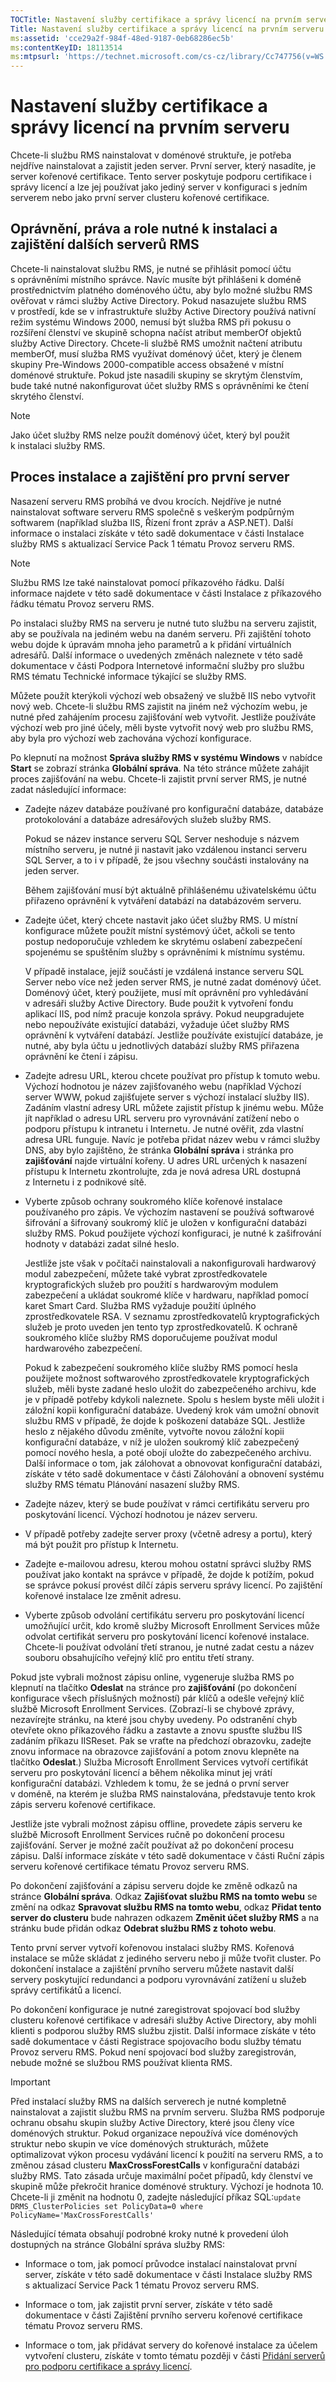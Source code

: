 ```yaml
---
TOCTitle: Nastavení služby certifikace a správy licencí na prvním serveru
Title: Nastavení služby certifikace a správy licencí na prvním serveru
ms:assetid: 'cce29a2f-984f-48ed-9187-0eb68286ec5b'
ms:contentKeyID: 18113514
ms:mtpsurl: 'https://technet.microsoft.com/cs-cz/library/Cc747756(v=WS.10)'
---
```


Nastavení služby certifikace a správy licencí na prvním serveru
===============================================================

Chcete-li službu RMS nainstalovat v doménové struktuře, je potřeba nejdříve nainstalovat a zajistit jeden server. První server, který nasadíte, je server kořenové certifikace. Tento server poskytuje podporu certifikace i správy licencí a lze jej používat jako jediný server v konfiguraci s jedním serverem nebo jako první server clusteru kořenové certifikace.

Oprávnění, práva a role nutné k instalaci a zajištění dalších serverů RMS
-------------------------------------------------------------------------

Chcete-li nainstalovat službu RMS, je nutné se přihlásit pomocí účtu s oprávněními místního správce. Navíc musíte být přihlášeni k doméně prostřednictvím platného doménového účtu, aby bylo možné službu RMS ověřovat v rámci služby Active Directory. Pokud nasazujete službu RMS v prostředí, kde se v infrastruktuře služby Active Directory používá nativní režim systému Windows 2000, nemusí být služba RMS při pokusu o rozšíření členství ve skupině schopna načíst atribut memberOf objektů služby Active Directory. Chcete-li službě RMS umožnit načtení atributu memberOf, musí služba RMS využívat doménový účet, který je členem skupiny Pre-Windows 2000-compatible access obsažené v místní doménové struktuře. Pokud jste nasadili skupiny se skrytým členstvím, bude také nutné nakonfigurovat účet služby RMS s oprávněními ke čtení skrytého členství.

> [!NOTE]
> Jako účet služby RMS nelze použít doménový účet, který byl použit k instalaci služby RMS. 

Proces instalace a zajištění pro první server
---------------------------------------------

Nasazení serveru RMS probíhá ve dvou krocích. Nejdříve je nutné nainstalovat software serveru RMS společně s veškerým podpůrným softwarem (například služba IIS, Řízení front zpráv a ASP.NET). Další informace o instalaci získáte v této sadě dokumentace v části Instalace služby RMS s aktualizací Service Pack 1 tématu Provoz serveru RMS.

> [!NOTE]
> Službu RMS lze také nainstalovat pomocí příkazového řádku. Další informace najdete v této sadě dokumentace v části Instalace z příkazového řádku tématu Provoz serveru RMS. 

Po instalaci služby RMS na serveru je nutné tuto službu na serveru zajistit, aby se používala na jediném webu na daném serveru. Při zajištění tohoto webu dojde k úpravám mnoha jeho parametrů a k přidání virtuálních adresářů. Další informace o uvedených změnách naleznete v této sadě dokumentace v části Podpora Internetové informační služby pro službu RMS tématu Technické informace týkající se služby RMS.

Můžete použít kterýkoli výchozí web obsažený ve službě IIS nebo vytvořit nový web. Chcete-li službu RMS zajistit na jiném než výchozím webu, je nutné před zahájením procesu zajišťování web vytvořit. Jestliže používáte výchozí web pro jiné účely, měli byste vytvořit nový web pro službu RMS, aby byla pro výchozí web zachována výchozí konfigurace.

Po klepnutí na možnost **Správa služby RMS v systému Windows** v nabídce **Start** se zobrazí stránka **Globální správa**. Na této stránce můžete zahájit proces zajišťování na webu. Chcete-li zajistit první server RMS, je nutné zadat následující informace:

-   Zadejte název databáze používané pro konfigurační databáze, databáze protokolování a databáze adresářových služeb služby RMS.

    Pokud se název instance serveru SQL Server neshoduje s názvem místního serveru, je nutné ji nastavit jako vzdálenou instanci serveru SQL Server, a to i v případě, že jsou všechny součásti instalovány na jeden server.

    Během zajišťování musí být aktuálně přihlášenému uživatelskému účtu přiřazeno oprávnění k vytváření databází na databázovém serveru.
-   Zadejte účet, který chcete nastavit jako účet služby RMS. U místní konfigurace můžete použít místní systémový účet, ačkoli se tento postup nedoporučuje vzhledem ke skrytému oslabení zabezpečení spojenému se spuštěním služby s oprávněními k místnímu systému.

    V případě instalace, jejíž součástí je vzdálená instance serveru SQL Server nebo více než jeden server RMS, je nutné zadat doménový účet. Doménový účet, který použijete, musí mít oprávnění pro vyhledávání v adresáři služby Active Directory. Bude použit k vytvoření fondu aplikací IIS, pod nímž pracuje konzola správy. Pokud neupgradujete nebo nepoužíváte existující databázi, vyžaduje účet služby RMS oprávnění k vytváření databází. Jestliže používáte existující databáze, je nutné, aby byla účtu u jednotlivých databází služby RMS přiřazena oprávnění ke čtení i zápisu.

-   Zadejte adresu URL, kterou chcete používat pro přístup k tomuto webu. Výchozí hodnotou je název zajišťovaného webu (například Výchozí server WWW, pokud zajišťujete server s výchozí instalací služby IIS). Zadáním vlastní adresy URL můžete zajistit přístup k jinému webu. Může jít například o adresu URL serveru pro vyrovnávání zatížení nebo o podporu přístupu k intranetu i Internetu. Je nutné ověřit, zda vlastní adresa URL funguje. Navíc je potřeba přidat název webu v rámci služby DNS, aby bylo zajištěno, že stránka **Globální správa** i stránka pro **zajišťování** najde virtuální kořeny. U adres URL určených k nasazení přístupu k Internetu zkontrolujte, zda je nová adresa URL dostupná z Internetu i z podnikové sítě.

-   Vyberte způsob ochrany soukromého klíče kořenové instalace používaného pro zápis. Ve výchozím nastavení se používá softwarové šifrování a šifrovaný soukromý klíč je uložen v konfigurační databázi služby RMS. Pokud použijete výchozí konfiguraci, je nutné k zašifrování hodnoty v databázi zadat silné heslo.

    Jestliže jste však v počítači nainstalovali a nakonfigurovali hardwarový modul zabezpečení, můžete také vybrat zprostředkovatele kryptografických služeb pro použití s hardwarovým modulem zabezpečení a ukládat soukromé klíče v hardwaru, například pomocí karet Smart Card. Služba RMS vyžaduje použití úplného zprostředkovatele RSA. V seznamu zprostředkovatelů kryptografických služeb je proto uveden jen tento typ zprostředkovatelů. K ochraně soukromého klíče služby RMS doporučujeme používat modul hardwarového zabezpečení.

    Pokud k zabezpečení soukromého klíče služby RMS pomocí hesla použijete možnost softwarového zprostředkovatele kryptografických služeb, měli byste zadané heslo uložit do zabezpečeného archivu, kde je v případě potřeby kdykoli naleznete. Spolu s heslem byste měli uložit i záložní kopii konfigurační databáze. Uvedený krok vám umožní obnovit službu RMS v případě, že dojde k poškození databáze SQL. Jestliže heslo z nějakého důvodu změníte, vytvořte novou záložní kopii konfigurační databáze, v níž je uložen soukromý klíč zabezpečený pomocí nového hesla, a poté obojí uložte do zabezpečeného archivu. Další informace o tom, jak zálohovat a obnovovat konfigurační databázi, získáte v této sadě dokumentace v části Zálohování a obnovení systému služby RMS tématu Plánování nasazení služby RMS.
-   Zadejte název, který se bude používat v rámci certifikátu serveru pro poskytování licencí. Výchozí hodnotou je název serveru.
-   V případě potřeby zadejte server proxy (včetně adresy a portu), který má být použit pro přístup k Internetu.
-   Zadejte e-mailovou adresu, kterou mohou ostatní správci služby RMS používat jako kontakt na správce v případě, že dojde k potížím, pokud se správce pokusí provést dílčí zápis serveru správy licencí. Po zajištění kořenové instalace lze změnit adresu.
-   Vyberte způsob odvolání certifikátu serveru pro poskytování licencí umožňující určit, kdo kromě služby Microsoft Enrollment Services může odvolat certifikát serveru pro poskytování licencí kořenové instalace. Chcete-li používat odvolání třetí stranou, je nutné zadat cestu a název souboru obsahujícího veřejný klíč pro entitu třetí strany.

Pokud jste vybrali možnost zápisu online, vygeneruje služba RMS po klepnutí na tlačítko **Odeslat** na stránce pro **zajišťování** (po dokončení konfigurace všech příslušných možností) pár klíčů a odešle veřejný klíč službě Microsoft Enrollment Services. (Zobrazí-li se chybové zprávy, nezavírejte stránku, na které jsou chyby uvedeny. Po odstranění chyb otevřete okno příkazového řádku a zastavte a znovu spusťte službu IIS zadáním příkazu IISReset. Pak se vraťte na předchozí obrazovku, zadejte znovu informace na obrazovce zajišťování a potom znovu klepněte na tlačítko **Odeslat**.) Služba Microsoft Enrollment Services vytvoří certifikát serveru pro poskytování licencí a během několika minut jej vrátí konfigurační databázi. Vzhledem k tomu, že se jedná o první server v doméně, na kterém je služba RMS nainstalována, představuje tento krok zápis serveru kořenové certifikace.

Jestliže jste vybrali možnost zápisu offline, provedete zápis serveru ke službě Microsoft Enrollment Services ručně po dokončení procesu zajišťování. Server je možné začít používat až po dokončení procesu zápisu. Další informace získáte v této sadě dokumentace v části Ruční zápis serveru kořenové certifikace tématu Provoz serveru RMS.

Po dokončení zajišťování a zápisu serveru dojde ke změně odkazů na stránce **Globální správa**. Odkaz **Zajišťovat službu RMS na tomto webu** se změní na odkaz **Spravovat službu RMS na tomto webu**, odkaz **Přidat tento server do clusteru** bude nahrazen odkazem **Změnit účet služby RMS** a na stránku bude přidán odkaz **Odebrat službu RMS z tohoto webu**.

Tento první server vytvoří kořenovou instalaci služby RMS. Kořenová instalace se může skládat z jediného serveru nebo ji může tvořit cluster. Po dokončení instalace a zajištění prvního serveru můžete nastavit další servery poskytující redundanci a podporu vyrovnávání zatížení u služeb správy certifikátů a licencí.

Po dokončení konfigurace je nutné zaregistrovat spojovací bod služby clusteru kořenové certifikace v adresáři služby Active Directory, aby mohli klienti s podporou služby RMS službu zjistit. Další informace získáte v této sadě dokumentace v části Registrace spojovacího bodu služby tématu Provoz serveru RMS. Pokud není spojovací bod služby zaregistrován, nebude možné se službou RMS používat klienta RMS.

> [!IMPORTANT]
> Před instalací služby RMS na dalších serverech je nutné kompletně nainstalovat a zajistit službu RMS na prvním serveru. Služba RMS podporuje ochranu obsahu skupin služby Active Directory, které jsou členy více doménových struktur. Pokud organizace nepoužívá více doménových struktur nebo skupin ve více doménových strukturách, můžete optimalizovat výkon procesu vydávání licencí k použití na serveru RMS, a to změnou zásad clusteru **MaxCrossForestCalls** v konfigurační databázi služby RMS. Tato zásada určuje maximální počet případů, kdy členství ve skupině může překročit hranice doménové struktury. Výchozí je hodnota 10. Chcete-li ji změnit na hodnotu 0, zadejte následující příkaz SQL:`update DRMS_ClusterPolicies set PolicyData=0 where PolicyName='MaxCrossForestCalls'` 

Následující témata obsahují podrobné kroky nutné k provedení úloh dostupných na stránce Globální správa služby RMS:

-   Informace o tom, jak pomocí průvodce instalací nainstalovat první server, získáte v této sadě dokumentace v části Instalace služby RMS s aktualizací Service Pack 1 tématu Provoz serveru RMS.

-   Informace o tom, jak zajistit první server, získáte v této sadě dokumentace v části Zajištění prvního serveru kořenové certifikace tématu Provoz serveru RMS.

-   Informace o tom, jak přidávat servery do kořenové instalace za účelem vytvoření clusteru, získáte v tomto tématu později v části [Přidání serverů pro podporu certifikace a správy licencí](https://technet.microsoft.com/089ceb62-2a96-444f-ab42-1d5deaabd0c3).
